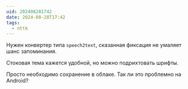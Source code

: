 ```yaml
---
uid: 202408281742
date: 2024-08-28T17:42
tags:
  - nttk
---
```


Нужен конвертер типа `speech2text`, сказанная фиксация не умаляет шанс запоминания.

Стоковая тема кажется удобной, но можно подрихтовать шрифты.

Просто необходимо сохранение в облаке. Так ли это проблемно на Android?
